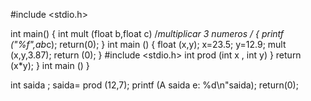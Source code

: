 #include <stdio.h>

int main()
{
  int mult (float b,float c) /*multiplicar 3 numeros */
 {
     printf ("%f",a*b*c);
     return(0);
 } 
 int main ()
 {
     float (x,y);
     x=23.5;
     y=12.9;
     mult (x,y,3.87);
     return (0); 
 }
 #include <stdio.h>
 int prod (int x , int y)
}
return (x*y);
}
int main ()
}

int saida ;
saida= prod (12,7);
printf (A saida e: %d\n"saida);
return(0);

